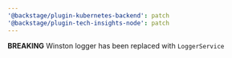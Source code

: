 ```yaml
---
'@backstage/plugin-kubernetes-backend': patch
'@backstage/plugin-tech-insights-node': patch
---
```


**BREAKING** Winston logger has been replaced with `LoggerService`
